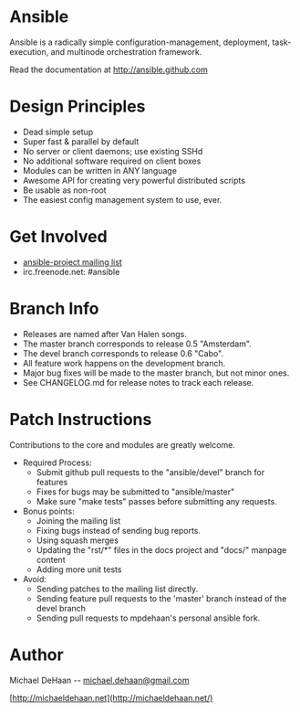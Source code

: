 Ansible
=======

Ansible is a radically simple configuration-management, deployment, task-execution, and 
multinode orchestration framework.   

Read the documentation at http://ansible.github.com

Design Principles
=================

   * Dead simple setup
   * Super fast & parallel by default
   * No server or client daemons; use existing SSHd
   * No additional software required on client boxes
   * Modules can be written in ANY language
   * Awesome API for creating very powerful distributed scripts
   * Be usable as non-root
   * The easiest config management system to use, ever.

Get Involved
============

   * [ansible-project mailing list](http://groups.google.com/group/ansible-project)
   * irc.freenode.net: #ansible

Branch Info
===========

   * Releases are named after Van Halen songs.
   * The master branch corresponds to release 0.5 "Amsterdam".
   * The devel branch corresponds to release 0.6 "Cabo".
   * All feature work happens on the development branch. 
   * Major bug fixes will be made to the master branch, but not minor ones.
   * See CHANGELOG.md for release notes to track each release.

Patch Instructions
==================

Contributions to the core and modules are greatly welcome.

   * Required Process:
       * Submit github pull requests to the "ansible/devel" branch for features
       * Fixes for bugs may be submitted to "ansible/master"
       * Make sure "make tests" passes before submitting any requests.
   * Bonus points:
       * Joining the mailing list
       * Fixing bugs instead of sending bug reports.
       * Using squash merges
       * Updating the "rst/*" files in the docs project and "docs/" manpage content
       * Adding more unit tests 
   * Avoid:
       * Sending patches to the mailing list directly.
       * Sending feature pull requests to the 'master' branch instead of the devel branch
       * Sending pull requests to mpdehaan's personal ansible fork.


Author
======

Michael DeHaan -- michael.dehaan@gmail.com

[http://michaeldehaan.net](http://michaeldehaan.net/)


